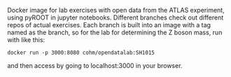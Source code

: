 Docker image for lab exercises with open data from the ATLAS experiment, using pyROOT in jupyter notebooks. Different branches check out different repos of actual exercises. Each branch is built into an image with a tag named as the branch, so for the lab for determining the Z boson mass, run with like this:

`docker run -p 3000:8080 cohm/opendatalab:SH1015`

and then access by going to localhost:3000 in your browser.
